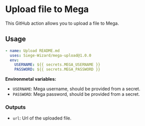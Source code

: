 # Upload file to Mega

This GitHub action allows you to upload a file to Mega.

## Usage

```yml
- name: Upload README.md
  uses: Siege-Wizard/mega-upload@1.0.0
  env:
    USERNAME: ${{ secrets.MEGA_USERNAME }}
    PASSWORD: ${{ secrets.MEGA_PASSWORD }}
```

**Environmetal variables:**

- `USERNAME`: Mega username, should be provided from a secret.
- `PASSWORD`: Mega password, should be provided from a secret.
### Outputs

- `url`: Url of the uploaded file.
